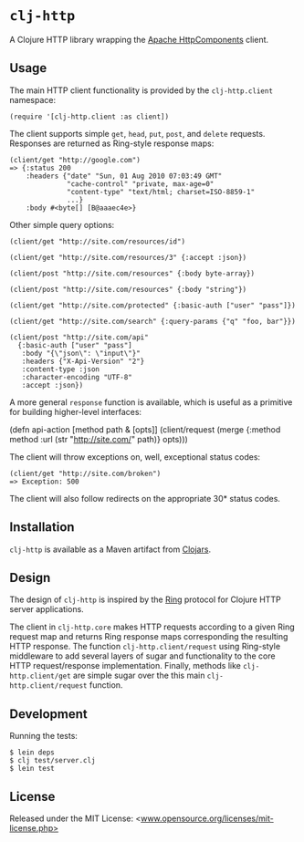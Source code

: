 # `clj-http`

A Clojure HTTP library wrapping the [Apache HttpComponents](http://hc.apache.org/) client.

## Usage

The main HTTP client functionality is provided by the `clj-http.client` namespace:

    (require '[clj-http.client :as client])

The client supports simple `get`, `head`, `put`, `post`, and `delete` requests. Responses are returned as Ring-style response maps:

    (client/get "http://google.com")
    => {:status 200
        :headers {"date" "Sun, 01 Aug 2010 07:03:49 GMT"
                  "cache-control" "private, max-age=0"
                  "content-type" "text/html; charset=ISO-8859-1"
                  ...}
        :body #<byte[] [B@aaaec4e>}

Other simple query options:

    (client/get "http://site.com/resources/id")

    (client/get "http://site.com/resources/3" {:accept :json})

    (client/post "http://site.com/resources" {:body byte-array})

    (client/post "http://site.com/resources" {:body "string"})

    (client/get "http://site.com/protected" {:basic-auth ["user" "pass"]})

    (client/get "http://site.com/search" {:query-params {"q" "foo, bar"}})

    (client/post "http://site.com/api"
      {:basic-auth ["user" "pass"]
       :body "{\"json\": \"input\"}"
       :headers {"X-Api-Version" "2"}
       :content-type :json
       :character-encoding "UTF-8"
       :accept :json})

A more general `response` function is available, which is useful as a primitive for building higher-level interfaces:

   (defn api-action [method path & [opts]]
     (client/request
       (merge {:method method :url (str "http://site.com/" path)} opts)))

The client will throw exceptions on, well, exceptional status codes:

    (client/get "http://site.com/broken")
    => Exception: 500

The client will also follow redirects on the appropriate 30* status codes.

## Installation

`clj-http` is available as a Maven artifact from [Clojars](http://clojars.org/clj-http).

## Design

The design of `clj-http` is inspired by the [Ring](http://github.com/mmcgrana/ring) protocol for Clojure HTTP server applications.

The client in `clj-http.core` makes HTTP requests according to a given Ring request map and returns Ring response maps corresponding the resulting HTTP response. The function `clj-http.client/request` using Ring-style middleware to add several layers of sugar and functionality to the core HTTP request/response implementation. Finally, methods like `clj-http.client/get` are simple sugar over the this main `clj-http.client/request` function.

## Development

Running the tests:

    $ lein deps
    $ clj test/server.clj
    $ lein test

## License

Released under the MIT License: <www.opensource.org/licenses/mit-license.php>
